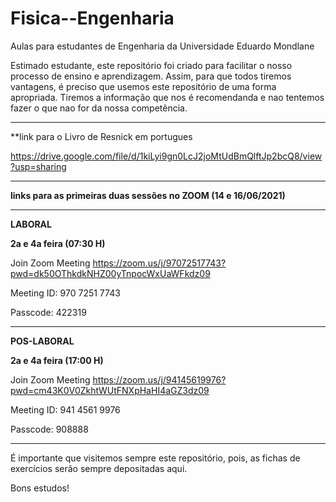 # Fisica--Engenharia
Aulas para estudantes de Engenharia da Universidade Eduardo Mondlane

Estimado estudante, este repositório foi criado para facilitar o nosso processo de ensino e aprendizagem. Assim, para que todos tiremos vantagens, é preciso que usemos este repositório de uma forma apropriada. Tiremos a informação que nos é recomendanda e nao tentemos fazer o que nao for da nossa competência.

-----------------------------------------------------------------------------------------------------------------------------------------------------------------------
**link para o Livro de Resnick em portugues

https://drive.google.com/file/d/1kiLyi9gn0LcJ2joMtUdBmQlftJp2bcQ8/view?usp=sharing

------------------------------------------------------------------------------------------

**links para  as primeiras duas sessões no ZOOM (14 e 16/06/2021)**

-----------------------------------------------------------------------------------------------------------------------------------------------------------------------

**LABORAL**

**2a e 4a feira (07:30 H)**

Join Zoom Meeting
https://zoom.us/j/97072517743?pwd=dk50OThkdkNHZ00yTnpocWxUaWFkdz09

Meeting ID: 970 7251 7743

Passcode: 422319

---------------------------------------------------------------------------------------------------------------------------------------------------------------------------

**POS-LABORAL**

**2a e 4a feira (17:00 H)**


Join Zoom Meeting
https://zoom.us/j/94145619976?pwd=cm43K0V0ZkhtWUtFNXpHaHI4aGZ3dz09

Meeting ID: 941 4561 9976

Passcode: 908888

----------------------------------------------------------------------------------------------------------------------------------------------------------------------------
É importante que visitemos sempre este repositório, pois,  as fichas de exercícios serão sempre depositadas aqui.


Bons estudos!
